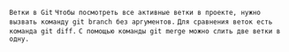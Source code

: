`Ветки в Git`
`Чтобы посмотреть все активные ветки в проекте, нужно вызвать команду git branch без аргументов.`
`Для сравнения веток есть команда git diff.`
`С помощью команды git merge можно слить две ветки в одну. `
